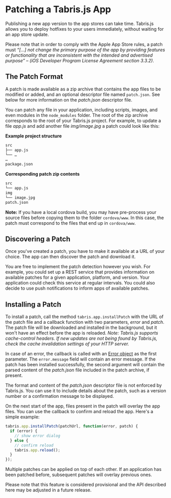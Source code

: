 # Patching a Tabris.js App

Publishing a new app version to the app stores can take time. Tabris.js allows you to deploy hotfixes to your users immediately, without waiting for an app store update.

Please note that in order to comply with the Apple App Store rules, a patch must *“[…] not change the primary purpose of the app by providing features or functionality that are inconsistent with the intended and advertised purpose”
– (iOS Developer Program License Agreement section 3.3.2)*.

## The Patch Format

A patch is made available as a zip archive that contains the app files to be modified or added, and an optional descriptor file named `patch.json`. See below for more information on the *patch.json* descriptor file.

You can patch any file in your application, including scripts, images, and even modules in the `node_modules` folder. The root of the zip archive corresponds to the root of your Tabris.js project. For example, to update a file *app.js* and add another file *img/image.jpg* a patch could look like this:

**Example project structure**

```bash
src
├── app.js
└── …
…
package.json
```

**Corresponding patch zip contents**

```bash
src
└── app.js
img
└── image.jpg
patch.json
```

**Note:** If you have a local cordova build, you may have pre-process your source files before copying them to the folder `cordova/www`. In this case, the patch must correspond to the files that end up in `cordova/www`.

## Discovering a Patch

Once you've created a patch, you have to make it available at a URL of your choice. The app can then discover the patch and download it.

You are free to implement the patch detection however you wish. For example, you could set up a REST service that provides information on available patches for a given application, platform, and version. Your application could check this service at regular intervals. You could also decide to use push notifications to inform apps of available patches.

## Installing a Patch

To install a patch, call the method `tabris.app.installPatch` with the URL of the patch file and a callback function with two parameters, *error* and *patch*. The patch file will be downloaded and installed in the background, but it won't have an effect before the app is reloaded. _Note: Tabris.js supports cache-control headers. If new updates are not being found by Tabris.js, check the cache invalidation settings of your HTTP server._

In case of an error, the callback is called with an [Error object](https://developer.mozilla.org/en-US/docs/Web/JavaScript/Reference/Global_Objects/Error) as the first parameter. The `error.message` field will contain an error message. If the patch has been installed successfully, the second argument will contain the parsed content of the *patch.json* file included in the patch archive, if present.

The format and content of the *patch.json* descriptor file is not enforced by Tabris.js. You can use it to include details about the patch, such as a version number or a confirmation message to be displayed.

On the next start of the app, files present in the patch will overlay the app files. You can use the callback to confirm and reload the app. Here's a simple example:

```javascript
tabris.app.installPatch(patchUrl, function(error, patch) {
  if (error) {
    // show error dialog
  } else {
    // confirm reload
    tabris.app.reload();
  }
});
```

Multiple patches can be applied on top of each other. If an application has been patched before, subsequent patches will overlay previous ones.

Please note that this feature is considered provisional and the API described here may be adjusted in a future release.
